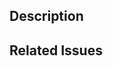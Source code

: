 ## Description

<!--
Hi there,

> REMEMBER: 
> You must to prefix this PR with the corresponding prefix name: 
> https://github.com/pagonxt/.github/tree/master/.github/ISSUE_TEMPLATE/CONTRIBUTING.md#pull-request-process

Please explain the changes you made here and provide links to corresponding documentation if you have.

-->

## Related Issues

<!--
Are there any other GitHub issues (open or closed) or Pull Requests that should be linked here? For example:

- #6017

-->
